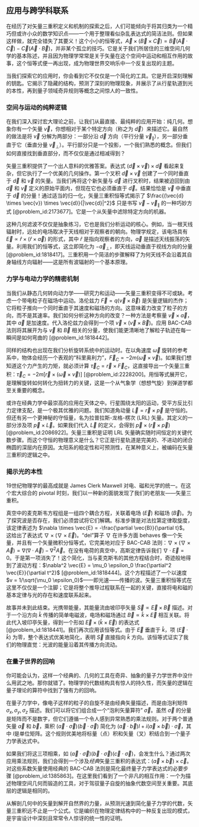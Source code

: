## 应用与跨学科联系

在经历了对矢量三重积定义和机制的探索之后，人们可能倾向于将其归类为一个精巧但或许小众的数学知识点——一个用于整理看似杂乱表达式的简洁法则。但如果这样做，就完全错失了其要义！这个小小的恒等式，$\vec{A} \times (\vec{B} \times \vec{C}) = \vec{B}(\vec{A} \cdot \vec{C}) - \vec{C}(\vec{A} \cdot \vec{B})$，并非某个孤立的技巧。它是关于我们所居住的三维空间几何学的基本陈述，并且因为物理学常常是关于矢量在这个空间中运动和相互作用的故事，这个恒等式便一再出现，成为物理世界交响乐中一个反复出现的主题。

当我们探索它的应用时，你会看到它不仅仅是一个简化的工具。它是开启深刻理解的钥匙。它揭示了隐藏的结构，预测了深刻的物理现象，并展示了从行星轨道到光的本性，再到量子领域奇异规则等概念之间惊人的一致性。

### 空间与运动的纯粹逻辑

在我们深入探讨宏大理论之前，让我们从最直接、最纯粹的应用开始：纯几何。想象你有一个矢量 $\vec{v}$，你想相对于某个特定方向（称之为 $\vec{d}$）来描述它。最自然的做法是将 $\vec{v}$ 分解为两部分：一部分沿 $\vec{d}$ 方向（平行分量 $\vec{v}_\parallel$），另一部分垂直于它（垂直分量 $\vec{v}_\perp$）。平行部分只是一个投影，一个我们熟悉的概念。但我们如何直接找到垂直部分，而不仅仅是通过相减得到？

矢量三重积提供了一个出人意料的优雅答案。表达式 $(\vec{d} \times \vec{v}) \times \vec{d}$ 看起来复杂，但它执行了一个优美的几何操作。第一个叉积 $\vec{d} \times \vec{v}$ 创建了一个同时垂直于 $\vec{d}$ 和 $\vec{v}$ 的矢量。当我们再将这个新矢量与 $\vec{d}$ 进行叉积时，结果被迫回到由 $\vec{d}$ 和 $\vec{v}$ 定义的原始平面内，但现在它也必须垂直于 $\vec{d}$。结果恰恰是 $\vec{v}$ 中垂直于 $\vec{d}$ 的分量！通过适当的归一化，矢量三重积恒等式揭示了 $\frac{(\vec{d} \times \vec{v}) \times \vec{d}}{|\vec{d}|^2}$ 只是书写 $\vec{v} - \vec{v}_\parallel$ 的一种巧妙方式 [@problem_id:2173677]。它是一个从矢量中滤除特定方向的机器。

这种几何滤波不仅仅是抽象练习，它也是我们分析运动的核心。例如，当一根天线辐射时，远处的电场取决于天线相对于观察者的朝向。物理学规定，该电场具有 $\vec{E} \propto \hat{r} \times (\hat{r} \times \vec{a})$ 的形式，其中 $\hat{r}$ 是指向观察者的方向，$\vec{a}$ 是描述天线振荡的矢量。利用我们的恒等式，这立即简化为 $-\vec{a}_\perp$，即天线运动垂直于视线方向的分量 [@problem_id:1818417]。三重积用一个简洁的步骤解释了为何天线不会沿着其自身轴线方向辐射——这是所有波辐射的一个基本原理。

### 力学与电动力学的精密机制

当我们从静态几何转向动力学——研究力和运动——矢量三重积变得不可或缺。考虑一个带电粒子在磁场中运动。洛伦兹力 $\vec{F} = q(\vec{v} \times \vec{B})$ 是矢量逻辑的杰作；它将粒子推向一个同时垂直于其速度和磁场的方向。这意味着力改变了粒子的方向，而不是其速率。我们如何分析这种方向的改变？一种方法是考察量 $\vec{v} \times \vec{a}$，其中 $\vec{a}$ 是加速度。代入洛伦兹力会得到一个项 $\vec{v} \times (\vec{v} \times \vec{B})$。应用 BAC-CAB 法则将其展开为与 $\vec{v}$ 和 $\vec{B}$ 相关的分量，使我们能更清晰地了解粒子轨迹在每一瞬间是如何弯曲的 [@problem_id:1818442]。

同样的结构也出现在我们分析旋转系统中的运动时。在以角速度 $\vec{\omega}$ 旋转的参考系中，物体会经历一个表观的“科里奥利力”，$\vec{F}_C = -2m(\vec{\omega} \times \vec{v})$。如果我们想知道这个力产生的力矩，就必须计算 $\vec{\tau}_C = \vec{r} \times \vec{F}_C$，这直接导出一个矢量三重积：$\vec{\tau}_C = -2m[\vec{r} \times (\vec{\omega} \times \vec{v})]$ [@problem_id:2228200]。用恒等式展开它，是理解旋转如何转化为扭转力的关键，这是一个从气象学（想想气旋）到弹道学都至关重要的概念。

或许在经典力学中最崇高的应用在天体之中。行星围绕太阳的运动，受平方反比引力定律支配，是一个极其优雅的问题。我们知道角动量 $\vec{L} = \vec{r} \times \vec{p}$ 是守恒的。但还有另一个更神秘的守恒量，名为拉普拉斯-龙格-楞次 (LRL) 矢量。其定义的一部分涉及项 $\vec{p} \times \vec{L}$。如果我们代入 $\vec{L}$ 的定义，会得到 $\vec{p} \times (\vec{r} \times \vec{p})$ [@problem_id:2086922]。矢量三重积是证明 LRL 矢量确实随时间恒定的关键代数步骤。而这个守恒的物理意义是什么？它正是行星轨道是完美的、不进动的闭合椭圆的深层内在原因。太阳系的稳定性和可预测性，在某种意义上，被编码在矢量三重积的逻辑之中。

### 揭示光的本性

19世纪物理学的最高成就是 James Clerk Maxwell 对电、磁和光学的统一。在这个宏大综合的 pivotal 时刻，我们以一种新的面貌发现了我们的老朋友——矢量三重积。

真空中的麦克斯韦方程组是一组四个耦合方程，关联着电场 ($\vec{E}$) 和磁场 ($\vec{B}$)。为了探究波是否存在，我们必须尝试将它们解耦。标准步骤是对法拉第定律取旋度，该定律表述为 $\nabla \times \vec{E} = -\frac{\partial \vec{B}}{\partial t}$。这给出了表达式 $\nabla \times (\nabla \times \vec{E})$。“del”算子 $\nabla$ 在许多方面 behaves 像一个矢量，并且有一个矢量微积分恒等式，它完美地对应于 BAC-CAB 法则：$\nabla \times (\nabla \times \vec{A}) = \nabla(\nabla \cdot \vec{A}) - \nabla^2 \vec{A}$。在没有电荷的真空中，高斯定律告诉我们 $\nabla \cdot \vec{E} = 0$。于是第一项消失了！这个简化，当与麦克斯韦的其他方程结合时，奇迹般地得到了波动方程：$\nabla^2 \vec{E} = \mu_0 \epsilon_0 \frac{\partial^2 \vec{E}}{\partial t^2}$ [@problem_id:1818444]。这个方程描述了一个以速度 $v = 1/\sqrt{\mu_0 \epsilon_0}$——即光速——传播的波。矢量三重积恒等式在这里不仅仅是一个注脚；它是将整个推导过程联系在一起的关键，直接将电和磁的基本定律与光的存在和速度联系起来。

故事并未到此结束。光携带能量，其能量流由坡印亭矢量 $\vec{S} \propto \vec{E} \times \vec{B}$ 描述。对于一个沿方向 $\hat{k}$ 传播的简单电磁波，电场和磁场通过 $\vec{B} \propto \hat{k} \times \vec{E}$ 相互关联。将此代入坡印亭矢量，得到一个形如 $\vec{E} \times (\hat{k} \times \vec{E})$ 的表达式 [@problem_id:1818441]。我们再次应用该恒等式。由于 $\vec{E}$ 垂直于 $\hat{k}$，项 $(\vec{E} \cdot \hat{k})$ 为零，整个表达式优美地简化，表明 $\vec{S}$ 直接指向 $\hat{k}$ 方向。该恒等式证实了我们的物理直觉：光波的能量沿着其传播方向流动。

### 在量子世界的回响

你可能会认为，这样一个经典的、几何的工具在奇异、抽象的量子力学世界中没什么用武之地。那你就错了。物理学的代数结构具有惊人的持久性，而矢量的逻辑在量子理论的算符中找到了强有力的回响。

在量子力学中，像电子这样的粒子的自旋不是由经典矢量描述，而是由泡利矩阵 $\sigma_x, \sigma_y, \sigma_z$ 描述。我们可以将它们组合成一个“泡利矢量算符” $\vec{\sigma}$。虽然 $\vec{\sigma}$ 的分量是矩阵而不是数字，但它们遵循一个令人感到异常熟悉的乘法规则。对于两个普通矢量 $\vec{a}$ 和 $\vec{b}$，乘积 $(\vec{a} \cdot \vec{\sigma})(\vec{b} \cdot \vec{\sigma})$ 简化为 $(\vec{a} \cdot \vec{b})I + i(\vec{a} \times \vec{b}) \cdot \vec{\sigma}$，其中 $I$是单位矩阵。这个规则优美地将标量（点）积和矢量（叉）积结合到一个量子力学表达式中。

如果我们将这三项相乘，如 $(\vec{a} \cdot \vec{\sigma})(\vec{b} \cdot \vec{\sigma})(\vec{c} \cdot \vec{\sigma})$，会发生什么？通过两次应用乘法规则，我们会得到一个涉及*经典*矢量三重积的表达式：$(\vec{a} \times \vec{b}) \times \vec{c}$。对这些系数矢量使用经典的 BAC-CAB 法则是简化最终量子力学表达式的必要步骤 [@problem_id:1385863]。在这里我们看到了一个非凡的相互作用：一个为描述物理空间几何而锻造的工具，对于驾驭量子自旋的抽象代数空间至关重要。其底层的逻辑是相同的。

从解剖几何中的矢量到解开自然界的力量，从预测光速到简化量子力学的代数，矢量三重积远不止是一个公式。它是编织在物理定律结构中的一种反复出现的模式，是宇宙设计中深刻且常常令人惊讶的统一性的证明。